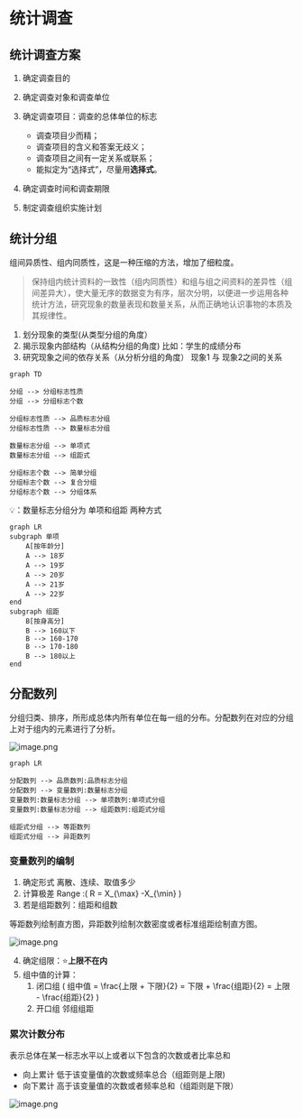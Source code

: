 # 统计调查

## 统计调查方案

1. 确定调查目的
2. 确定调查对象和调查单位
3. 确定调查项目：调查的总体单位的标志
    * 调查项目少而精；
    * 调查项目的含义和答案无歧义；
    * 调查项目之间有一定关系或联系；
    * 能拟定为“选择式”，尽量用**选择式**。

4.  确定调查时间和调查期限
5.  制定调查组织实施计划

## 统计分组

组间异质性、组内同质性，这是一种压缩的方法，增加了细粒度。

> 保持组内统计资料的一致性（组内同质性）和组与组之间资料的差异性（组间差异大），使大量无序的数据变为有序，层次分明，以便进一步运用各种统计方法，研究现象的数量表现和数量关系，从而正确地认识事物的本质及其规律性。

1. 划分现象的类型(从类型分组的角度）
2. 揭示现象内部结构（从结构分组的角度)
比如：学生的成绩分布
3. 研究现象之间的依存关系（从分析分组的角度）
现象1 与 现象2之间的关系

```mermaid
graph TD

分组 --> 分组标志性质
分组 --> 分组标志个数

分组标志性质 --> 品质标志分组
分组标志性质 --> 数量标志分组

数量标志分组 --> 单项式
数量标志分组 --> 组距式

分组标志个数 --> 简单分组
分组标志个数 --> 复合分组
分组标志个数 --> 分组体系
```

💡：数量标志分组分为 单项和组距 两种方式

```mermaid
graph LR
subgraph 单项
    A[按年龄分]
    A --> 18岁
    A --> 19岁
    A --> 20岁
    A --> 21岁
    A --> 22岁
end
subgraph 组距
    B[按身高分]
    B --> 160以下
    B --> 160-170
    B --> 170-180
    B --> 180以上
end
```
## 分配数列
分组归类、排序，所形成总体内所有单位在每一组的分布。分配数列在对应的分组上对于组内的元素进行了分析。

![image.png](https://pic8.58cdn.com.cn/nowater/webim/big/n_v2e359dffa097c49b99ab971437d90ab5c.png)

```mermaid
graph LR

分配数列 --> 品质数列:品质标志分组
分配数列 --> 变量数列:数量标志分组
变量数列:数量标志分组 --> 单项数列:单项式分组
变量数列:数量标志分组 --> 组距数列:组距式分组

组距式分组 --> 等距数列
组距式分组 --> 异距数列
```

### 变量数列的编制

1. 确定形式 离散、连续、取值多少
2. 计算极差 Range :\( R = X_{\max} -X_{\min} \) 
3. 若是组距数列：组距和组数

等距数列绘制直方图，异距数列绘制次数密度或者标准组距绘制直方图。

![image.png](https://pic2.58cdn.com.cn/nowater/webim/big/n_v2065eb3b20f9b42ad9692c98c693e0739.png)

4. 确定组限：⭐**上限不在内**
5. 组中值的计算：
   1. 闭口组 \( 组中值 = \frac{上限 + 下限}{2} = 下限 + \frac{组距}{2} = 上限 - \frac{组距}{2} \)
   2. 开口组 邻组组距

### 累次计数分布

表示总体在某一标志水平以上或者以下包含的次数或者比率总和

- 向上累计 低于该变量值的次数或频率总合（组距则是上限)
- 向下累计 高于该变量值的次数或者频率总和（组距则是下限）

![image.png](https://pic2.58cdn.com.cn/nowater/webim/big/n_v23e77acdff0fa4c898925141a3994b451.png)

